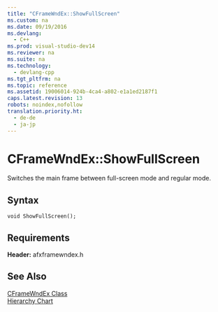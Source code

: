 ```yaml
---
title: "CFrameWndEx::ShowFullScreen"
ms.custom: na
ms.date: 09/19/2016
ms.devlang: 
  - C++
ms.prod: visual-studio-dev14
ms.reviewer: na
ms.suite: na
ms.technology: 
  - devlang-cpp
ms.tgt_pltfrm: na
ms.topic: reference
ms.assetid: 19006014-924b-4ca4-a802-e1a1ed2187f1
caps.latest.revision: 13
robots: noindex,nofollow
translation.priority.ht: 
  - de-de
  - ja-jp
---
```

# CFrameWndEx::ShowFullScreen
Switches the main frame between full-screen mode and regular mode.  
  
## Syntax  
  
```  
void ShowFullScreen();  
```  
  
## Requirements  
 **Header:** afxframewndex.h  
  
## See Also  
 [CFrameWndEx Class](../vs140/CFrameWndEx-Class.md)   
 [Hierarchy Chart](../vs140/Hierarchy-Chart.md)